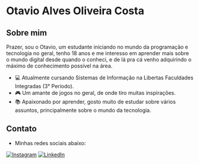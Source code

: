 # Otavio Alves Oliveira Costa

## Sobre mim

Prazer, sou o Otavio, um estudante iniciando no mundo da programação e tecnologia no geral, tenho 18 anos e me interesso em aprender mais sobre o mundo digital desde quando o conheci, e de lá pra cá venho adquirindo o máximo de conhecimento possível na área.

- 💻 Atualmente cursando Sistemas de Informação na Libertas Faculdades Integradas (3° Período).
- 🎮 Um amante de jogos no geral, de onde tiro muitas inspirações.
- 📚 Apaixonado por aprender, gosto muito de estudar sobre vários assuntos, principalmente sobre o mundo da tecnologia.

## Contato

- Minhas redes sociais abaixo:

[![Instagram](https://img.shields.io/badge/Instagram-E4405F?style=for-the-badge&logo=instagram&logoColor=white)](https://instagram.com/otavio_alvxs?igshid=OGQ5ZDc2ODk2ZA==)
[![LinkedIn](https://img.shields.io/badge/LinkedIn-0077B5?style=for-the-badge&logo=linkedin&logoColor=white)](https://www.linkedin.com/in/otavio-alves-14126826a/)
